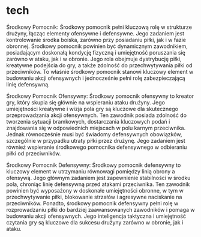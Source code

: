 # tech
Środkowy Pomocnik:
Środkowy pomocnik pełni kluczową rolę w strukturze drużyny, łącząc elementy ofensywne i defensywne. Jego zadaniem jest kontrolowanie środka boiska, zarówno przy posiadaniu piłki, jak i w fazie obronnej. Środkowy pomocnik powinien być dynamicznym zawodnikiem, posiadającym doskonałą kondycję fizyczną i umiejętność poruszania się zarówno w ataku, jak i w obronie. Jego rola obejmuje dystrybucję piłki, kreatywne podejścia do gry, a także zdolność do przechwytywania piłki od przeciwników. To właśnie środkowy pomocnik stanowi kluczowy element w budowaniu akcji ofensywnych i jednocześnie pełni rolę zabezpieczającą linię defensywną.

Środkowy Pomocnik Ofensywny:
Środkowy pomocnik ofensywny to kreator gry, który skupia się głównie na wspieraniu ataku drużyny. Jego umiejętności kreatywne i wizja pola gry są kluczowe dla skutecznego przeprowadzania akcji ofensywnych. Ten zawodnik posiada zdolność do tworzenia sytuacji bramkowych, dostarczania kluczowych podań i znajdowania się w odpowiednich miejscach w polu karnym przeciwnika. Jednak równocześnie musi być świadomy defensywnych obowiązków, szczególnie w przypadku utraty piłki przez drużynę. Jego zadaniem jest również wspieranie środkowego pomocnika defensywnego w odbieraniu piłki od przeciwników.

Środkowy Pomocnik Defensywny:
Środkowy pomocnik defensywny to kluczowy element w utrzymaniu równowagi pomiędzy linią obrony a ofensywą. Jego głównym zadaniem jest zapewnienie stabilności w środku pola, chroniąc linię defensywną przed atakami przeciwnika. Ten zawodnik powinien być wyposażony w doskonałe umiejętności obronne, w tym w przechwytywanie piłki, blokowanie strzałów i agresywne naciskanie na przeciwników. Ponadto, środkowy pomocnik defensywny pełni rolę w rozprowadzaniu piłki do bardziej zaawansowanych zawodników i pomaga w budowaniu akcji ofensywnych. Jego inteligencja taktyczna i umiejętność czytania gry są kluczowe dla sukcesu drużyny zarówno w obronie, jak i ataku.
